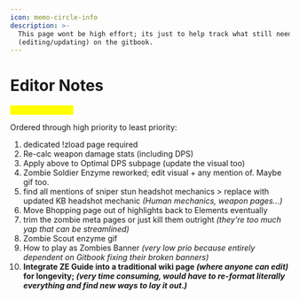 ```yaml
---
icon: memo-circle-info
description: >-
  This page wont be high effort; its just to help track what still needs
  (editing/updating) on the gitbook.
---
```


# Editor Notes

<mark style="color:yellow;">**edited 1/12/2025**</mark>

Ordered through high priority to least priority:



1. dedicated !zload page required
2. Re-calc weapon damage stats (including DPS)
3. Apply above to Optimal DPS subpage (update the visual too)
4. Zombie Soldier Enzyme reworked; edit visual + any mention of. Maybe gif too.
5. find all mentions of sniper stun headshot mechanics > replace with updated KB headshot mechanic _(Human mechanics, weapon pages...)_
6. Move Bhopping page out of highlights back to Elements eventually
7. trim the zombie meta pages or just kill them outright _(they're too much yap that can be streamlined)_
8. Zombie Scout enzyme gif
9. How to play as Zombies Banner _(very low prio because entirely dependent on Gitbook fixing their broken banners)_
10. **Integrate ZE Guide into a traditional wiki page&#x20;**_**(where anyone can edit)**_**&#x20;for longevity;&#x20;**_**(very time consuming, would have to re-format literally everything and find new ways to lay it out.)**_
